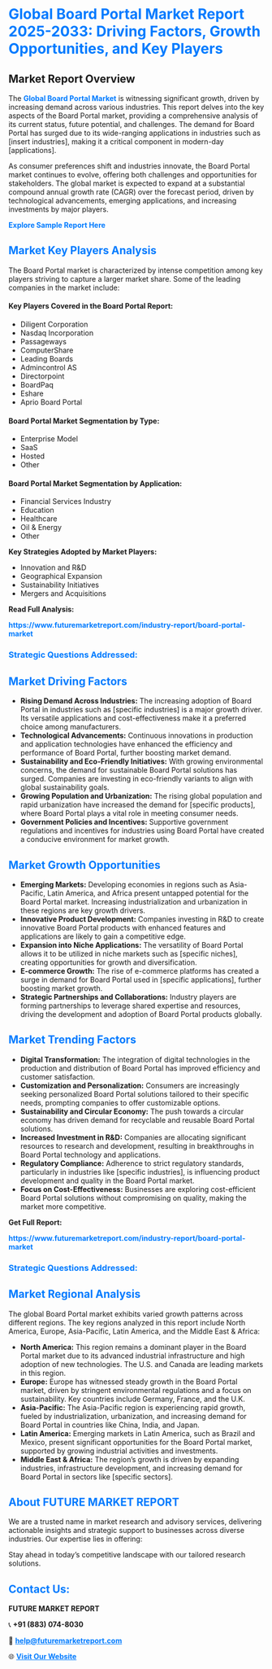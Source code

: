<h1 style="color: #007BFF;">Global Board Portal Market Report 2025-2033: Driving Factors, Growth Opportunities, and Key Players</h1>

<section id="overview">
<h2>Market Report Overview</h2>
<p>The <a href="https://www.futuremarketreport.com/industry-report/board-portal-market" style="color: #007BFF; text-decoration: none;"><strong>Global Board Portal Market</strong></a> is witnessing significant growth, driven by increasing demand across various industries. This report delves into the key aspects of the Board Portal market, providing a comprehensive analysis of its current status, future potential, and challenges. The demand for Board Portal has surged due to its wide-ranging applications in industries such as [insert industries], making it a critical component in modern-day [applications].</p>
<p>As consumer preferences shift and industries innovate, the Board Portal market continues to evolve, offering both challenges and opportunities for stakeholders. The global market is expected to expand at a substantial compound annual growth rate (CAGR) over the forecast period, driven by technological advancements, emerging applications, and increasing investments by major players.</p>
</section>

<section id="overview">
<p><a href="https://www.futuremarketreport.com/request-sample/reportId=99295" style="color: #007BFF; text-decoration: none;"><strong>Explore Sample Report Here</strong></a></p>
</section>

<section id="key-players">
<h2 style="color: #007BFF;">Market Key Players Analysis</h2>
<p>The Board Portal market is characterized by intense competition among key players striving to capture a larger market share. Some of the leading companies in the market include:</p>
<h4>Key Players Covered in the Board Portal Report:</h4>
<ul><li>Diligent Corporation</li><li>Nasdaq Incorporation</li><li>Passageways</li><li>ComputerShare</li><li>Leading Boards</li><li>Admincontrol AS</li><li>Directorpoint</li><li>BoardPaq</li><li>Eshare</li><li>Aprio Board Portal</li></ul>
<h4>Board Portal Market Segmentation by Type:</h4>
<ul><li>Enterprise Model</li><li>SaaS</li><li>Hosted</li><li>Other</li></ul>

<h4>Board Portal Market Segmentation by Application:</h4>
<ul><li>Financial Services Industry</li><li>Education</li><li>Healthcare</li><li>Oil &amp; Energy</li><li>Other</li></ul>
<p><strong>Key Strategies Adopted by Market Players:</strong></p>
<ul>
<li>Innovation and R&D</li>
<li>Geographical Expansion</li>
<li>Sustainability Initiatives</li>
<li>Mergers and Acquisitions</li>
</ul>
</section>

<section>
<p><strong>Read Full Analysis: </strong></p><a href="https://www.futuremarketreport.com/industry-report/board-portal-market" style="color: #007BFF; text-decoration: none;"><strong>https://www.futuremarketreport.com/industry-report/board-portal-market</strong></a>
<h3 style="color: #007BFF;">Strategic Questions Addressed:</h3>
</section>

<section id="driving-factors">
<h2 style="color: #007BFF;">Market Driving Factors</h2>
<ul>
<li><strong>Rising Demand Across Industries:</strong> The increasing adoption of Board Portal in industries such as [specific industries] is a major growth driver. Its versatile applications and cost-effectiveness make it a preferred choice among manufacturers.</li>
<li><strong>Technological Advancements:</strong> Continuous innovations in production and application technologies have enhanced the efficiency and performance of Board Portal, further boosting market demand.</li>
<li><strong>Sustainability and Eco-Friendly Initiatives:</strong> With growing environmental concerns, the demand for sustainable Board Portal solutions has surged. Companies are investing in eco-friendly variants to align with global sustainability goals.</li>
<li><strong>Growing Population and Urbanization:</strong> The rising global population and rapid urbanization have increased the demand for [specific products], where Board Portal plays a vital role in meeting consumer needs.</li>
<li><strong>Government Policies and Incentives:</strong> Supportive government regulations and incentives for industries using Board Portal have created a conducive environment for market growth.</li>
</ul>
</section>

<section id="growth-opportunities">
<h2 style="color: #007BFF;">Market Growth Opportunities</h2>
<ul>
<li><strong>Emerging Markets:</strong> Developing economies in regions such as Asia-Pacific, Latin America, and Africa present untapped potential for the Board Portal market. Increasing industrialization and urbanization in these regions are key growth drivers.</li>
<li><strong>Innovative Product Development:</strong> Companies investing in R&D to create innovative Board Portal products with enhanced features and applications are likely to gain a competitive edge.</li>
<li><strong>Expansion into Niche Applications:</strong> The versatility of Board Portal allows it to be utilized in niche markets such as [specific niches], creating opportunities for growth and diversification.</li>
<li><strong>E-commerce Growth:</strong> The rise of e-commerce platforms has created a surge in demand for Board Portal used in [specific applications], further boosting market growth.</li>
<li><strong>Strategic Partnerships and Collaborations:</strong> Industry players are forming partnerships to leverage shared expertise and resources, driving the development and adoption of Board Portal products globally.</li>
</ul>
</section>

<section id="trending-factors">
<h2 style="color: #007BFF;">Market Trending Factors</h2>
<ul>
<li><strong>Digital Transformation:</strong> The integration of digital technologies in the production and distribution of Board Portal has improved efficiency and customer satisfaction.</li>
<li><strong>Customization and Personalization:</strong> Consumers are increasingly seeking personalized Board Portal solutions tailored to their specific needs, prompting companies to offer customizable options.</li>
<li><strong>Sustainability and Circular Economy:</strong> The push towards a circular economy has driven demand for recyclable and reusable Board Portal solutions.</li>
<li><strong>Increased Investment in R&D:</strong> Companies are allocating significant resources to research and development, resulting in breakthroughs in Board Portal technology and applications.</li>
<li><strong>Regulatory Compliance:</strong> Adherence to strict regulatory standards, particularly in industries like [specific industries], is influencing product development and quality in the Board Portal market.</li>
<li><strong>Focus on Cost-Effectiveness:</strong> Businesses are exploring cost-efficient Board Portal solutions without compromising on quality, making the market more competitive.</li>
</ul>
</section>

<section>
<p><strong>Get Full Report: </strong></p><a href="https://www.futuremarketreport.com/industry-report/board-portal-market" style="color: #007BFF; text-decoration: none;"><strong>https://www.futuremarketreport.com/industry-report/board-portal-market</strong></a>
<h3 style="color: #007BFF;">Strategic Questions Addressed:</h3>
</section>


<section id="regional-analysis">
<h2 style="color: #007BFF;">Market Regional Analysis</h2>
<p>The global Board Portal market exhibits varied growth patterns across different regions. The key regions analyzed in this report include North America, Europe, Asia-Pacific, Latin America, and the Middle East & Africa:</p>
<ul>
<li><strong>North America:</strong> This region remains a dominant player in the Board Portal market due to its advanced industrial infrastructure and high adoption of new technologies. The U.S. and Canada are leading markets in this region.</li>
<li><strong>Europe:</strong> Europe has witnessed steady growth in the Board Portal market, driven by stringent environmental regulations and a focus on sustainability. Key countries include Germany, France, and the U.K.</li>
<li><strong>Asia-Pacific:</strong> The Asia-Pacific region is experiencing rapid growth, fueled by industrialization, urbanization, and increasing demand for Board Portal in countries like China, India, and Japan.</li>
<li><strong>Latin America:</strong> Emerging markets in Latin America, such as Brazil and Mexico, present significant opportunities for the Board Portal market, supported by growing industrial activities and investments.</li>
<li><strong>Middle East & Africa:</strong> The region’s growth is driven by expanding industries, infrastructure development, and increasing demand for Board Portal in sectors like [specific sectors].</li>
</ul>
</section>

<footer>
<h2 style="color: #007BFF;">About FUTURE MARKET REPORT</h2>
<p>We are a trusted name in market research and advisory services, delivering actionable insights and strategic support to businesses across diverse industries. Our expertise lies in offering:</p>

<p>Stay ahead in today’s competitive landscape with our tailored research solutions.</p>

<h2 style="color: #007BFF;">Contact Us:</h2>
<p><strong>FUTURE MARKET REPORT</strong></p>
<p>📞 <strong>+91 (883) 074-8030</strong></p>
<p>📧 <strong><a href="mailto:help@futuremarketreport.com" style="color: #007BFF;">help@futuremarketreport.com</a></strong></p>
<p>🌐 <strong><a href="https://www.futuremarketreport.com/" style="color: #007BFF;">Visit Our Website</a></strong></p>
</footer>